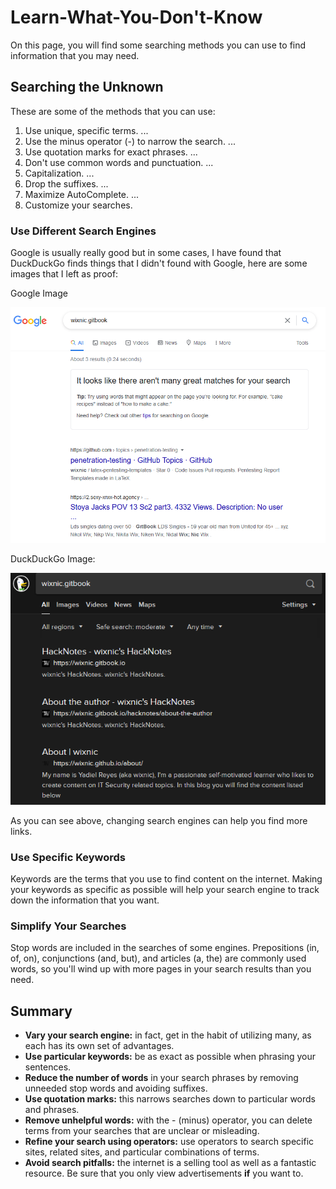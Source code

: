 # Learn-What-You-Don't-Know

On this page, you will find some searching methods you can use to find information that you may need.

## Searching the Unknown

These are some of the methods that you can use:

1. Use unique, specific terms. ...
2. Use the minus operator \(-\) to narrow the search. ...
3. Use quotation marks for exact phrases. ...
4. Don't use common words and punctuation. ...
5. Capitalization. ...
6. Drop the suffixes. ...
7. Maximize AutoComplete. ...
8. Customize your searches.

### Use Different Search Engines

Google is usually really good but in some cases, I have found that DuckDuckGo finds things that I didn't found with Google, here are some images that I left as proof:

Google Image

![](../.gitbook/assets/image%20%281%29.png)

DuckDuckGo Image:

![](../.gitbook/assets/image%20%282%29.png)

As you can see above, changing search engines can help you find more links.

### Use Specific Keywords

Keywords are the terms that you use to find content on the internet. Making your keywords as specific as possible will help your search engine to track down the information that you want.

### Simplify Your Searches

Stop words are included in the searches of some engines. Prepositions \(in, of, on\), conjunctions \(and, but\), and articles \(a, the\) are commonly used words, so you'll wind up with more pages in your search results than you need.

## Summary

* **Vary your search engine:** in fact, get in the habit of utilizing many, as each has its own set of advantages. 
* **Use particular keywords:** be as exact as possible when phrasing your sentences. 
* **Reduce the number of words** in your search phrases by removing unneeded stop words and avoiding suffixes.
* **Use quotation marks:** this narrows searches down to particular words and phrases.
* **Remove unhelpful words:** with the - \(minus\) operator, you can delete terms from your searches that are unclear or misleading.
* **Refine your search using operators:** use operators to search specific sites, related sites, and particular combinations of terms.
* **Avoid search pitfalls:** the internet is a selling tool as well as a fantastic resource. Be sure that you only view advertisements **if** you want to.



